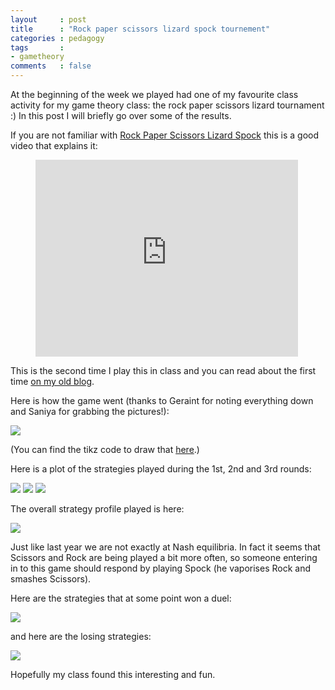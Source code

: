 ```yaml
---
layout     : post
title      : "Rock paper scissors lizard spock tournement"
categories : pedagogy
tags       :
- gametheory
comments   : false
---
```


At the beginning of the week we played had one of my favourite class activity for my game theory class: the rock paper scissors lizard tournament :)
In this post I will briefly go over some of the results.

If you are not familiar with [Rock Paper Scissors Lizard Spock](http://bigbangtheory.wikia.com/wiki/Rock_Paper_Scissors_Lizard_Spock) this is a good video that explains it:

<div class="video">
    <figure>
        <iframe width="420" height="315" src="https://www.youtube.com/embed/Kov2G0GouBw" frameborder="0" allowfullscreen></iframe>
    </figure>
</div>

This is the second time I play this in class and you can read about the first time [on my old blog](http://drvinceknight.blogspot.co.uk/2014/02/a-rock-paper-scissors-lizard-spock.html).

Here is how the game went (thanks to Geraint for noting everything down and Saniya for grabbing the pictures!):

![]({{site.baseurl}}/assets/images/plot_rpsls.png)

(You can find the tikz code to draw that [here](https://gist.github.com/drvinceknight/5260648fcab53f66ff30).)

Here is a plot of the strategies played during the 1st, 2nd and 3rd rounds:

![]({{site.baseurl}}/assets/images/round1.png)
![]({{site.baseurl}}/assets/images/round2.png)
![]({{site.baseurl}}/assets/images/round3.png)

The overall strategy profile played is here:

![]({{site.baseurl}}/assets/images/allstrategies.png)

Just like last year we are not exactly at Nash equilibria.
In fact it seems that Scissors and Rock are being played a bit more often, so someone entering in to this game should respond by playing Spock (he vaporises Rock and smashes Scissors).

Here are the strategies that at some point won a duel:

![]({{site.baseurl}}/assets/images/winningstrategies.png)

and here are the losing strategies:

![]({{site.baseurl}}/assets/images/losingstrategies.png)

Hopefully my class found this interesting and fun.
